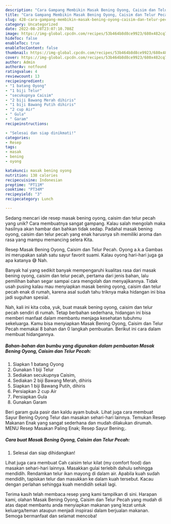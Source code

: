 ```yaml
---
description: "Cara Gampang Membikin Masak Bening Oyong, Caisim dan Telur Pecah yang Enak"
title: "Cara Gampang Membikin Masak Bening Oyong, Caisim dan Telur Pecah yang Enak"
slug: 428-cara-gampang-membikin-masak-bening-oyong-caisim-dan-telur-pecah-yang-enak
category: Uncategorized
date: 2022-08-28T23:07:10.708Z
image: https://img-global.cpcdn.com/recipes/53b464b8d8ce9923/680x482cq70/masak-bening-oyong-caisim-dan-telur-pecah-foto-resep-utama.jpg
hideToc: false
enableToc: true
enableTocContent: false
thumbnail: https://img-global.cpcdn.com/recipes/53b464b8d8ce9923/680x482cq70/masak-bening-oyong-caisim-dan-telur-pecah-foto-resep-utama.jpg
cover: https://img-global.cpcdn.com/recipes/53b464b8d8ce9923/680x482cq70/masak-bening-oyong-caisim-dan-telur-pecah-foto-resep-utama.jpg
author: Admin
authorAv: notfound
ratingvalue: 4
reviewcount: 13
recipeingredient:
- "1 batang Oyong"
- "1 biji Telur"
- "secukupnya Caisim"
- "2 biji Bawang Merah dihiris"
- "1 biji Bawang Putih dihiris"
- "2 cup Air"
- " Gula"
- " Garam"
recipeinstructions:

- "Selesai dan siap dinikmati!"
categories:
- Resep
tags:
- masak
- bening
- oyong

katakunci: masak bening oyong 
nutrition: 138 calories
recipecuisine: Indonesian
preptime: "PT11M"
cooktime: "PT34M"
recipeyield: "3"
recipecategory: Lunch

---
```





Sedang mencari ide resep masak bening oyong, caisim dan telur pecah yang unik? Cara membuatnya sangat gampang. Kalau salah mengolah maka hasilnya akan hambar dan bahkan tidak sedap. Padahal masak bening oyong, caisim dan telur pecah yang enak harusnya sih memiliki aroma dan rasa yang mampu memancing selera Kita.





Resep Masak Bening Oyong, Caisim dan Telur Pecah. Oyong a.k.a Gambas ini merupakan salah satu sayur favorit suami. Kalau oyong hari-hari juga ga apa katanya 😅 Nah.

Banyak hal yang sedikit banyak mempengaruhi kualitas rasa dari masak bening oyong, caisim dan telur pecah, pertama dari jenis bahan, lalu pemilihan bahan segar sampai cara mengolah dan menyajikannya. Tidak usah pusing kalau mau menyiapkan masak bening oyong, caisim dan telur pecah enak di rumah, karena asal sudah tahu triknya maka hidangan ini bisa jadi suguhan spesial.






Nah, kali ini kita coba, yuk, buat masak bening oyong, caisim dan telur pecah sendiri di rumah. Tetap berbahan sederhana, hidangan ini bisa memberi manfaat dalam membantu menjaga kesehatan tubuhmu sekeluarga. Kamu bisa menyiapkan Masak Bening Oyong, Caisim dan Telur Pecah memakai 8 bahan dan 0 langkah pembuatan. Berikut ini cara dalam membuat hidangannya.

<!--inarticleads1-->

##### Bahan-bahan dan bumbu yang digunakan dalam pembuatan Masak Bening Oyong, Caisim dan Telur Pecah:

1. Siapkan 1 batang Oyong
1. Gunakan 1 biji Telur
1. Sediakan secukupnya Caisim,
1. Sediakan 2 biji Bawang Merah, dihiris
1. Siapkan 1 biji Bawang Putih, dihiris
1. Persiapkan 2 cup Air
1. Persiapkan  Gula
1. Gunakan  Garam


Beri garam gula pasir dan kaldu ayam bubuk. Lihat juga cara membuat Sayur Bening Oyong Telur dan masakan sehari-hari lainnya. Temukan Resep Makanan Enak yang sangat sederhana dan mudah dilakukan dirumah. MENU Resep Masakan Paling Enak; Resep Sayur Bening;. 

<!--inarticleads2-->

##### Cara buat Masak Bening Oyong, Caisim dan Telur Pecah:


1. Selesai dan siap dihidangkan!

Lihat juga cara membuat Cah caisim telur kilat (my comfort food) dan masakan sehari-hari lainnya. Masakkan gulai terlebih dahulu sehingga mendidih. Rendamkan telur ikan mayong di dalam air. Apabila kuah sudah mendidih, tapiskan telur dan masukkan ke dalam kuah tersebut. Kacau dengan perlahan sehingga kuah mendidih sekali lagi. 

Terima kasih telah membaca resep yang kami tampilkan di sini. Harapan kami, olahan Masak Bening Oyong, Caisim dan Telur Pecah yang mudah di atas dapat membantu anda menyiapkan makanan yang lezat untuk keluarga/teman ataupun menjadi inspirasi dalam berjualan makanan. Semoga bermanfaat dan selamat mencoba!
